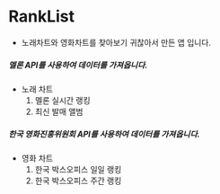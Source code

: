# RankList

* 노래차트와 영화차트를 찾아보기 귀찮아서 만든 앱 입니다.


##### 멜론 API를 사용하여 데이터를 가져옵니다.
* 노래 차트
  1. 멜론 실시간 랭킹
  2. 최신 발매 앨범



##### 한국 영화진흥위원회 API를 사용하여 데이터를 가져옵니다.
* 영화 차트
  1. 한국 박스오피스 일일 랭킹
  2. 한국 박스오피스 주간 랭킹
